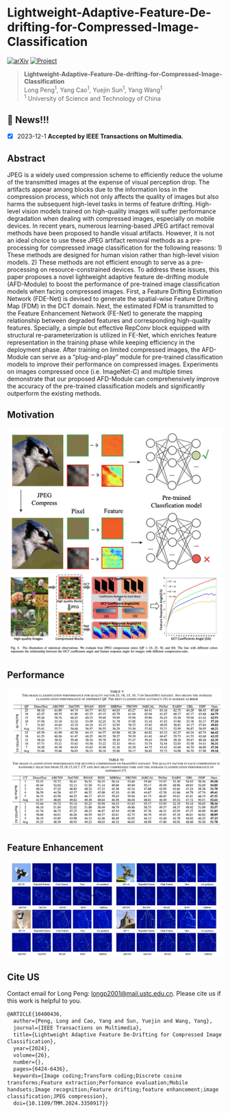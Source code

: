 # Lightweight-Adaptive-Feature-De-drifting-for-Compressed-Image-Classification 

[![arXiv](https://img.shields.io/badge/arXiv-Paper-<COLOR>.svg)](https://arxiv.org/abs/2401.01724)  [![Project](https://img.shields.io/badge/Project-Page-blue.svg)](https://arxiv.org/pdf/2411.10798) 


> **Lightweight-Adaptive-Feature-De-drifting-for-Compressed-Image-Classification**<br>
> Long Peng<sup>1</sup>, Yang Cao<sup>1</sup>, Yuejin Sun<sup>1</sup>, Yang Wang<sup>1</sup> <br>
> <sup>1</sup> University of Science and Technology of China

## :bookmark: News!!!
- [x] 2023-12-1 **Accepted by IEEE Transactions on Multimedia.**

## Abstract

JPEG is a widely used compression scheme to efficiently reduce the volume of the transmitted images at the expense of visual perception drop. The artifacts appear among blocks due to the information loss in the compression process, which not only affects the quality of images but also harms the subsequent high-level tasks in terms of feature drifting. High-level vision models trained on high-quality images will suffer performance degradation when dealing with compressed images, especially on mobile devices. In recent years, numerous learning-based JPEG artifact removal methods have been proposed to handle visual artifacts. However, it is not an ideal choice to use these JPEG artifact removal methods as a pre-processing for compressed image classification for the following reasons: 1) These methods are designed for human vision rather than high-level vision models. 2) These methods are not efficient enough to serve as a pre-processing on resource-constrained devices. To address these issues, this paper proposes a novel lightweight adaptive feature de-drifting module (AFD-Module) to boost the performance of pre-trained image classification models when facing compressed images. First, a Feature Drifting Estimation Network (FDE-Net) is devised to generate the spatial-wise Feature Drifting Map (FDM) in the DCT domain. Next, the estimated FDM is transmitted to the Feature Enhancement Network (FE-Net) to generate the mapping relationship between degraded features and corresponding high-quality features. Specially, a simple but effective RepConv block equipped with structural re-parameterization is utilized in FE-Net, which enriches feature representation in the training phase while keeping efficiency in the deployment phase. After training on limited compressed images, the AFD-Module can serve as a “plug-and-play” module for pre-trained classification models to improve their performance on compressed images. Experiments on images compressed once (i.e. ImageNet-C) and multiple times demonstrate that our proposed AFD-Module can comprehensively improve the accuracy of the pre-trained classification models and significantly outperform the existing methods.

## Motivation
![Motivation](src/task.jpg)
![TMM1](src/TMM1.jpg)


## Performance
![performance-1](src/performance-1.jpg)
![performance-2](src/performance-2.jpg)

## Feature Enhancement
![feature_vis](src/feature_vis.jpg)


## Cite US
Contact email for Long Peng: longp2001@mail.ustc.edu.cn. Please cite us if this work is helpful to you. 
```
@ARTICLE{10400436,
  author={Peng, Long and Cao, Yang and Sun, Yuejin and Wang, Yang},
  journal={IEEE Transactions on Multimedia}, 
  title={Lightweight Adaptive Feature De-Drifting for Compressed Image Classification}, 
  year={2024},
  volume={26},
  number={},
  pages={6424-6436},
  keywords={Image coding;Transform coding;Discrete cosine transforms;Feature extraction;Performance evaluation;Mobile handsets;Image recognition;Feature drifting;feature enhancement;image classification;JPEG compression},
  doi={10.1109/TMM.2024.3350917}}
```

